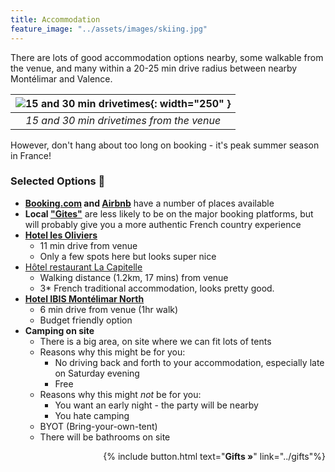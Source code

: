 ```yaml
---
title: Accommodation
feature_image: "../assets/images/skiing.jpg"
---
```

There are lots of good accommodation options nearby, some walkable from the venue, and many within a 20-25 min drive radius between nearby Montélimar and Valence. 

|![15 and 30 min drivetimes](../assets/images/15-and-30-min-drivetimes.png){: width="250" }|
|:---:|
|*15 and 30 min drivetimes from the venue*|


However, don't hang about too long on booking - it's peak summer season in France!

### Selected Options 🌇

- **[Booking.com](https://www.booking.com/searchresults.en-gb.html?label=gen173nr-1DCAEoggI46AdIM1gEaCeIAQGYAQm4ARfIAQ_YAQPoAQGIAgGoAgO4AoS-tZIGwAIB0gIkNzZjMjM1Y2YtM2FjYS00ZTcwLWE2NTAtMTA0NGMzNTEwNTRk2AIE4AIB&sid=84dbf8d58c741ae2b7e3d8e255230e9f&aid=304142&ss=26270+Rue+Louis+Fereyre%2C+Loriol-sur-Dr%C3%B4me%2C+France&ssne=26270+Rue+Louis+Fereyre%2C+Loriol-sur-Dr%C3%B4me%2C+France&ssne_untouched=26270+Rue+Louis+Fereyre%2C+Loriol-sur-Dr%C3%B4me%2C+France&lang=en-gb&latitude=44.7541476&longitude=4.8175266&checkin=2022-07-08&checkout=2022-07-10&group_adults=2&no_rooms=1&group_children=0&sb_travel_purpose=leisure&nflt=oos%3D1&order=distance_from_search) and [Airbnb](https://www.airbnb.com/s/Saulce~sur~Rhône/homes?place_id=ChIJO6q-k4RGtRIRcv4ZRcSqyuo&refinement_paths[]=%2Fhomes&checkin=2022-07-08&checkout=2022-07-10&adults=2&search_type=user_map_move&tab_id=home_tab&query=Saulce-sur-Rhône&flexible_trip_lengths[]=weekend_trip&date_picker_type=calendar&ne_lat=44.845739525943884&ne_lng=5.098128874917336&sw_lat=44.51843933386909&sw_lng=4.438399837483473&zoom=10&search_by_map=true)** have a number of places available
- **Local ["Gites"](https://www.gites-de-france.com/en)** are less likely to be on the major booking platforms, but will probably give you a more authentic French country experience
-  [**Hotel les Oliviers**](https://hotel-les-oliviers.eu/)
    - 11 min drive from venue
    - Only a few spots here but looks super nice
-   [Hôtel restaurant La Capitelle](http://www.lacapitelle.com/en/)
    - Walking distance (1.2km, 17 mins) from venue
    - 3* French traditional accommodation, looks pretty good.
-  [**Hotel IBIS Montélimar North**](https://all.accor.com/hotel/0623/index.en.shtml?dateIn=2022-07-08&nights=2&compositions=2&stayplus=false#origin=accor)
    - 6 min drive from venue (1hr walk)
    - Budget friendly option
- **Camping on site**
    - There is a big area, on site where we can fit lots of tents
    - Reasons why this might be for you:
        - No driving back and forth to your accommodation, especially late on Saturday evening
        - Free
    - Reasons why this might *not* be for you:
        - You want an early night - the party will be nearby
        - You hate camping
    - BYOT (Bring-your-own-tent)
    - There will be bathrooms on site

<p style='text-align: right'>
{% include button.html text="<b>Gifts »</b>" link="../gifts"%}
</p>